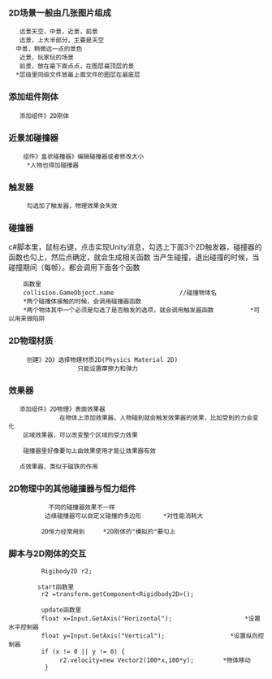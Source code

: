 ### 2D场景一般由几张图片组成
       远景天空，中景，近景，前景
       远景，上大半部分，主要是天空
      中景，稍微远一点的景色
       近景，玩家玩的场景
       前景，放在最下面点点，在图层最顶层的景
      *层级里同级文件放最上面文件的图层在最底层


### 添加组件刚体
       添加组件》2D刚体

### 近景加碰撞器
        组件》盒状碰撞器》编辑碰撞器或者修改大小
         *人物也得加碰撞器


### 触发器
         勾选加了触发器，物理效果会失效


### 碰撞器
c#脚本里，鼠标右键，点击实现Unity消息，勾选上下面3个2D触发器，碰撞器的函数也勾上，然后点确定，就会生成相关函数
                 当产生碰撞，退出碰撞的时候，当碰撞期间（每帧）。都会调用下面各个函数
         
		
		
		
		
		
		函数里
		collision.GameObject.name                  //碰撞物体名
		*两个碰撞体接触的时候，会调用碰撞器函数
		*两个物体其中一个必须是勾选了是否触发的选项，就会调用触发器函数          *可以用来做陷阱
		
		

### 2D物理材质
         创建》2D》选择物理材质2D(Physics Material 2D)              
                       只能设置摩擦力和弹力




### 效果器
       添加组件》2D物理》表面效果器
                  在物体上添加效果器，人物碰到就会触发效果器的效果，比如受到的力会变化
        区域效果器，可以改变整个区域的受力效果
 
        碰撞器里好像要勾上由效果使用才能让效果器有效

       点效果器，类似于磁铁的作用




### 2D物理中的其他碰撞器与恒力组件
               不同的碰撞器效果不一样
              边缘碰撞器可以自定义碰撞的多边形      *对性能消耗大
               
             2D恒力经常用到     *2D刚体的"模拟的"要勾上


### 脚本与2D刚体的交互
             Rigibody2D r2;

            start函数里
             r2 =transform.getComponent<Rigidbody2D>();

             update函数里      
             float x=Input.GetAxis("Horizontal");                    *设置水平控制器
             float y=Input.GetAxis("Vertical");                  *设置纵向控制器
             if (x != 0 || y != 0) {
                  r2.velocity=new Vector2(100*x,100*y);        *物体移动
              }